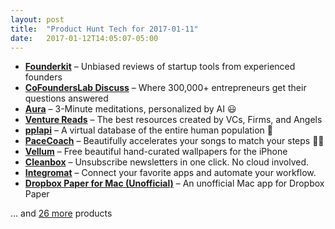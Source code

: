 ```yaml
---
layout: post
title:  "Product Hunt Tech for 2017-01-11"
date:   2017-01-12T14:05:07-05:00
---
```


* **[Founderkit](https://www.producthunt.com/posts/founderkit-1?utm_campaign=producthunt-api&utm_medium=api&utm_source=Application%3A+Daily+Digest+RSS+%28ID%3A+3202%29)** – Unbiased reviews of startup tools from experienced founders
* **[CoFoundersLab Discuss](https://www.producthunt.com/posts/cofounderslab-discuss?utm_campaign=producthunt-api&utm_medium=api&utm_source=Application%3A+Daily+Digest+RSS+%28ID%3A+3202%29)** – Where 300,000+ entrepreneurs get their questions answered
* **[Aura](https://www.producthunt.com/posts/aura-e7235482-94b0-4365-84bb-8b15650f9f6c?utm_campaign=producthunt-api&utm_medium=api&utm_source=Application%3A+Daily+Digest+RSS+%28ID%3A+3202%29)** – 3-Minute meditations, personalized by AI 😃
* **[Venture Reads](https://www.producthunt.com/posts/venture-reads?utm_campaign=producthunt-api&utm_medium=api&utm_source=Application%3A+Daily+Digest+RSS+%28ID%3A+3202%29)** – The best resources created by VCs, Firms, and Angels
* **[pplapi](https://www.producthunt.com/posts/pplapi?utm_campaign=producthunt-api&utm_medium=api&utm_source=Application%3A+Daily+Digest+RSS+%28ID%3A+3202%29)** – A virtual database of the entire human population 👥
* **[PaceCoach](https://www.producthunt.com/posts/pacecoach?utm_campaign=producthunt-api&utm_medium=api&utm_source=Application%3A+Daily+Digest+RSS+%28ID%3A+3202%29)** – Beautifully accelerates your songs to match your steps 🏃🏼
* **[Vellum](https://www.producthunt.com/posts/vellum-4?utm_campaign=producthunt-api&utm_medium=api&utm_source=Application%3A+Daily+Digest+RSS+%28ID%3A+3202%29)** – Free beautiful hand-curated wallpapers for the iPhone
* **[Cleanbox](https://www.producthunt.com/posts/cleanbox?utm_campaign=producthunt-api&utm_medium=api&utm_source=Application%3A+Daily+Digest+RSS+%28ID%3A+3202%29)** – Unsubscribe newsletters in one click. No cloud involved.
* **[Integromat](https://www.producthunt.com/posts/integromat?utm_campaign=producthunt-api&utm_medium=api&utm_source=Application%3A+Daily+Digest+RSS+%28ID%3A+3202%29)** – Connect your favorite apps and automate your workflow.
* **[Dropbox Paper for Mac (Unofficial)](https://www.producthunt.com/posts/dropbox-paper-for-mac-unofficial?utm_campaign=producthunt-api&utm_medium=api&utm_source=Application%3A+Daily+Digest+RSS+%28ID%3A+3202%29)** – An unofficial Mac app for Dropbox Paper

… and [26 more](https://www.producthunt.com/tech) products